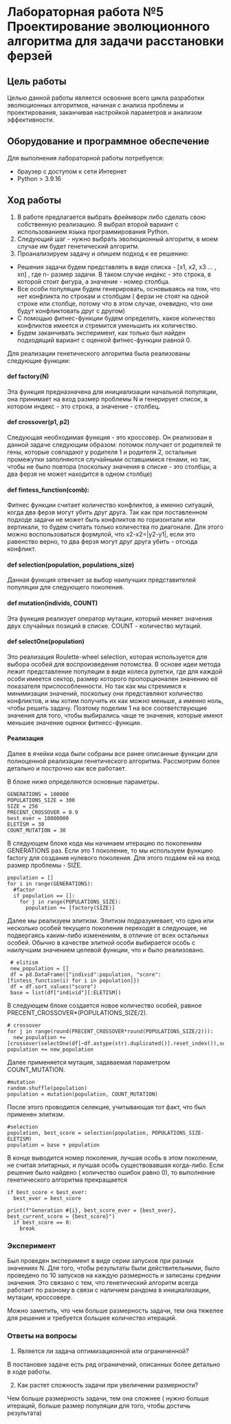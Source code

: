 # Лабораторная работа №5 Проектирование эволюционного алгоритма для задачи расстановки ферзей

## Цель работы
Целью данной работы является освоение всего цикла разработки эволюционных алгоритмов, начиная с анализа проблемы и проектирования, заканчивая настройкой параметров и анализом эффективности.
## Оборудование и программное обеспечение
Для выполнения лабораторной работы потребуется:
* браузер с доступом к сети Интернет
* Python > 3.9.16
## Ход работы
1. В работе предлагается выбрать фреймворк либо сделать свою собственную реализацию.  Я выбрал второй вариант с использованием языка программирования Python.
2. Следующий шаг -  нужно выбрать эволюционный алгоритм, в моем случае им будет генетический алгоритм.
3. Проанализируем задачу и опишем подход к ее решению:

* Решения задачи будем представлять в виде списка - [x1, x2, x3 ... , xn] , где  n- размер задачи. В таком случае индекс - это строка, в которой стоит фигура, а значение - номер столбца.
* Все особи популяции будем генерировать, основываясь на том, что нет конфликта по строкам и столбцам ( ферзи не стоят на одной строке или столбце, потому что в этом случае, очевидно, что они будут конфликтовать друг с другом)
* С помощью фитнес-функции будем определять, какое количество конфликтов имеется и стремится уменьшить их количество.
* Будем заканчивать эксперимент, как только был найден подходящий вариант с оценкой фитнес-функции равной 0.



Для реализации генетического алгоритма была реализованы следующие функции:
#### def factory(N)
Эта функция предназначена для инициализации начальной популяции, она принимает на вход размер проблемы  N и генерирует список, в котором индекс - это строка, а значение - столбец.

#### def crossover(p1, p2)
Следующая необходимая функция - это кроссовер. Он реализован в данной задаче следующим образом: потомок получает от родителей те гены, которые совпадают у родителя 1 и  родителя 2, остальные промежутки заполняются случайными оставшимися генами, но так, чтобы не было повтора (поскольку значения в списке - это столбцы, а два ферзя не может находится в одном столбце)

#### def fintess_function(comb):
Фитнес функции считает количество конфликтов, а именно ситуаций, когда два ферзя могут убить друг друга. Так как при поставленном подходе задачи не может быть конфликтов по горизонтали или вертикали, то будем считать только количества по диагонале. Для этого можно воспользоваться формулой, что x2-x2=|y2-y1|, если это равенство верно, то два ферзя могут друг друга убить - отсюда конфликт.

#### def selection(population, populations_size)
Данная функция отвечает за выбор наилучших представителей популяции для следующего поколения. 

#### def mutation(individs, COUNT)
Эта функция реализует оператор мутации, который меняет значения двух случайных позиций в списке. COUNT - количество мутаций.


#### def selectOne(population)
Это реализация Roulette-wheel selection, которая используется для выбора особей для воспроизведения потомства. В основе идеи метода лежит представление популяции в виде колеса рулетки, где для каждой особи имеется сектор, размер которого пропорционален значению её показателя приспособленности. Но так как мы стремимся к минимизации значений, поскольку они представляют количество конфликтов, и мы хотим получить их как можно меньше, а именно ноль, чтобы решить задачу. Поэтому поделим 1 на все соответствующие значения для того, чтобы выбирались чаще те значения, которые имеют меньшее значение оценки фитнесс-функции.


#### Реализация

Далее в ячейки кода были собраны все ранее описанные функции для полноценной реализации генетического алгоритма. Рассмотрим более детально и построчно как все работает.

В блоке ниже определяются основные параметры.

```python3
GENERATIONS = 100000
POPULATIONS_SIZE = 300
SIZE = 256
PRECENT_CROSSOVER = 0.9
best_ever = 10000000
ELETISM = 30
COUNT_MUTATION = 30
```

В следующем блоке кода мы начинаем итерацию по поколениям GENERATIONS раз. Если это 1 поколение, то мы используем функцию  factory для создания нулевого поколения. Для этого подаем ей на вход размер проблемы - SIZE.
```python3
population = []
for i in range(GENERATIONS):
  #factor
  if population == []:
    for j in range(POPULATIONS_SIZE):
      population += [factory(SIZE)]
```
Далее мы реализуем элитизм. Элитизм подразумевает, что одна или несколько особей текущего поколения переходят в следующее, не подвергаясь каким-либо изменениям, в отличие от всех остальных особей. Обычно в качестве элитной особи выбирается особь с наилучшим значением целевой функции, что и было реализовано.

```python3
 # elitism
 new_population = []
 df = pd.DataFrame({"individ":population, "score": [fintess_function(i) for i in population]})
 df = df.sort_values("score")
 base = list(df["individ"][:ELETISM])
```

В следующем блоке создается новое количество особей, равное  PRECENT_CROSSOVER*(POPULATIONS_SIZE/2).
```python3
# crossover
for j in range(round(PRECENT_CROSSOVER*round(POPULATIONS_SIZE/2))):
  new_population += [crossover(selectOne(df[~df.astype(str).duplicated()].reset_index()),selectOne(df))]
population += new_population
```
Далее применяется мутация, задаваемая параметром COUNT_MUTATION.

```python3
#mutation
random.shuffle(population)
population = mutation(population, COUNT_MUTATION)
```
После этого проводится селекция, учитывающая тот факт, что был применен элитизм.
```python3
#selection
population, best_score = selection(population, POPULATIONS_SIZE- ELETISM)
population = base + population
```
В конце выводится номер поколения, лучшая особь в этом поколении, не считая элитарных, и лучшая особь существовавшая когда-либо. Если решение было найдено ( количество ошибок равно 0), то  выполнение генетического алгоритма прекращается
```python3
if best_score < best_ever:
  best_ever = best_score

print(f"Generation #{i}, best_score_ever = {best_ever}, best_current_score = {best_score}")
  if best_score == 0:
    break
```
### Эксперимент

Был проведен эксперимент в виде серии запусков при разных значениях  N.  Для того, чтобы результаты были действительными, было проведено по 10 запусков на каждую размерность и записаны среднии значения. Это связано с тем, что генетический алгоритм всегда работает по разному в связи с наличием рандома в инициализации, мутации, кроссовере. 



Можно заметить, что чем больше размерность задачи, тем она тяжелее для решения и требуется большее количество итераций.





### Ответы на вопросы


1. Является ли задача оптимизационной или ограниченной?

В постановке задаче есть ряд ограничений, описанных более детально в ходе работы.

2. Как растет сложность задачи при увеличении размерности?

Чем больше размерность задачи, тем она сложнее ( нужно больше итераций, больше размер популяции для того, чтобы достичь результата)






